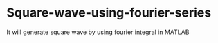 # Square-wave-using-fourier-series
It will generate square wave by using fourier integral  in MATLAB
